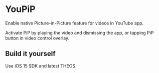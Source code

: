 # YouPiP

Enable native Picture-in-Picture feature for videos in YouTube app.

Activate PiP by playing the video and dismissing the app, or tapping PiP button in video control overlay.

## Build it yourself

Use iOS 15 SDK and latest THEOS.
